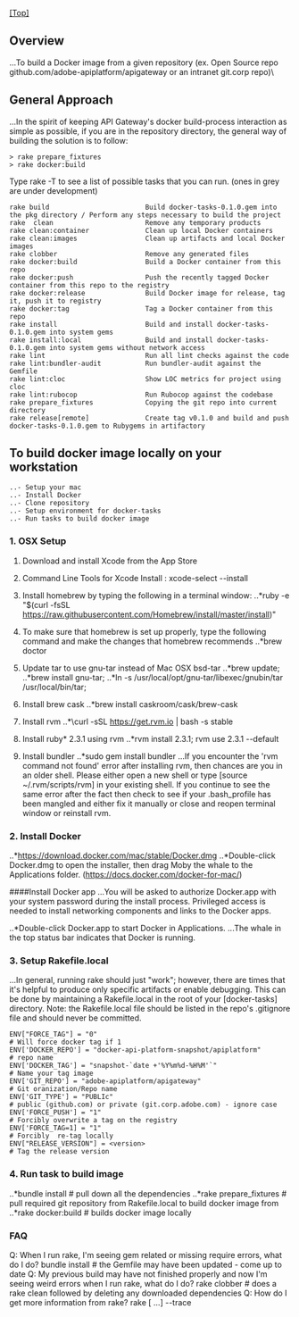 [\[Top\]](../README.md)

## Overview
...To build a Docker image from a given repository (ex. Open Source repo github.com/adobe-apiplatform/apigateway or an intranet git.corp repo)\
 
## General Approach
...In the spirit of keeping API Gateway's docker build-process interaction as simple as possible, if you are in the repository directory, the general way of building the solution is to follow:
```
> rake prepare_fixtures  
> rake docker:build

```

Type rake -T to see a list of possible tasks that you can run. (ones in grey are under development)

```
rake build                        Build docker-tasks-0.1.0.gem into the pkg directory / Perform any steps necessary to build the project
rake  clean                       Remove any temporary products
rake clean:container              Clean up local Docker containers
rake clean:images                 Clean up artifacts and local Docker images
rake clobber                      Remove any generated files
rake docker:build                 Build a Docker container from this repo
rake docker:push                  Push the recently tagged Docker container from this repo to the registry
rake docker:release               Build Docker image for release, tag it, push it to registry
rake docker:tag                   Tag a Docker container from this repo 
rake install                      Build and install docker-tasks-0.1.0.gem into system gems
rake install:local                Build and install docker-tasks-0.1.0.gem into system gems without network access
rake lint                         Run all lint checks against the code
rake lint:bundler-audit           Run bundler-audit against the Gemfile
rake lint:cloc                    Show LOC metrics for project using cloc
rake lint:rubocop                 Run Rubocop against the codebase
rake prepare_fixtures             Copying the git repo into current directory
rake release[remote]              Create tag v0.1.0 and build and push docker-tasks-0.1.0.gem to Rubygems in artifactory
```
## To build docker image locally on your workstation
```
..- Setup your mac
..- Install Docker
..- Clone repository
..- Setup environment for docker-tasks
..- Run tasks to build docker image
```

### 1. OSX Setup
1. Download and install Xcode from the App Store
2. Command Line Tools for Xcode Install : xcode-select --install

3. Install homebrew by typing the following in a terminal window:
     ..*ruby -e "$(curl -fsSL https://raw.githubusercontent.com/Homebrew/install/master/install)"
4. To make sure that homebrew is set up properly, type the following command and make the changes that homebrew recommends
     ..*brew doctor
5. Update tar to use gnu-tar instead of Mac OSX bsd-tar
     ..*brew update;
     ..*brew install gnu-tar;
     ..*ln -s /usr/local/opt/gnu-tar/libexec/gnubin/tar /usr/local/bin/tar;
6. Install brew cask
     ..*brew install caskroom/cask/brew-cask
7. Install rvm 
     ..*\curl -sSL https://get.rvm.io | bash -s stable

9. Install ruby* 2.3.1 using rvm 
     ..*rvm install 2.3.1; rvm use 2.3.1 --default

10. Install bundler 
     ..*sudo gem install bundler
...If you encounter the 'rvm command not found' error after installing rvm, then chances are you in an older shell. Please either open a new shell or type [source ~/.rvm/scripts/rvm] in your existing shell. If you continue to see the same error after the fact then check to see if your .bash_profile has been mangled and either fix it manually or close and reopen terminal window or reinstall rvm.
 
### 2. Install Docker

..*https://download.docker.com/mac/stable/Docker.dmg
..*Double-click Docker.dmg to open the installer, then drag Moby the whale to the Applications folder.  (https://docs.docker.com/docker-for-mac/)

####Install Docker app
...You will be asked to authorize Docker.app with your system password during the install process. Privileged access is needed to install networking components and links to the Docker apps.

..*Double-click Docker.app to start Docker in Applications.
...The whale in the top status bar indicates that Docker is running.


### 3. Setup Rakefile.local 
...In general, running rake <tasks> should just "work"; however, there are times that it's helpful to produce only specific artifacts or enable debugging. This can be done by maintaining a Rakefile.local in the root of your [docker-tasks] directory. Note: the Rakefile.local file should be listed in the repo's .gitignore file and should never be committed.
```
ENV["FORCE_TAG"] = "0"                                                 # Will force docker tag if 1
ENV['DOCKER_REPO'] = "docker-api-platform-snapshot/apiplatform"        # repo name 
ENV['DOCKER_TAG'] = "snapshot-`date +'%Y%m%d-%H%M'`"                   # Name your tag image
ENV['GIT_REPO'] = "adobe-apiplatform/apigateway"                       # Git oranization/Repo name 
ENV['GIT_TYPE'] = "PUBLIc"                                             # public (github.com) or private (git.corp.adobe.com) - ignore case
ENV['FORCE_PUSH'] = "1"                                                # Forcibly overwrite a tag on the registry
ENV['FORCE_TAG=1] = "1"                                                # Forcibly  re-tag locally
ENV["RELEASE_VERSION"] = <version>                                     # Tag the release version
```
### 4. Run task to build image

..*bundle install              # pull down all the dependencies
..*rake prepare_fixtures       # pull required git repository from Rakefile.local to build docker image from
..*rake docker:build           # builds docker image locally
 


### FAQ
Q: When I run rake, I'm seeing gem related or missing require errors, what do I do?
bundle install    # the Gemfile may have been updated - come up to date
Q: My previous build may have not finished properly and now I'm seeing weird errors when I run rake, what do I do?
rake clobber      # does a rake clean followed by deleting any downloaded dependencies 
Q: How do I get more information from rake?
rake [<task> ...] --trace


